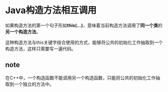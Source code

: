 # Java构造方法相互调用

如果构造方法的第一个句子形如**this(...)**，意味着当前构造方法调用了**同一个类**的**另一个构造方法**。

这种构造方法与this关键字结合使用的方式，能够将公共的初始化工作抽取到一个构造方法，这样只需要写一遍代码。

## note

在C++中，一个构造函数不能调用另一个构造函数，只能将公共的初始化工作抽取到一个独立的方法中。

